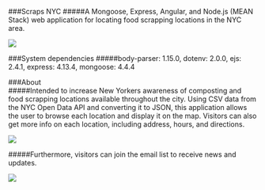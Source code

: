 ###Scraps NYC
#####A Mongoose, Express, Angular, and Node.js (MEAN Stack) web application for locating food scrapping locations in the NYC area.

![](https://media.giphy.com/media/QEYkqeoc7iQo/giphy.gif)

###System dependencies
#####body-parser: 1.15.0, dotenv: 2.0.0, ejs: 2.4.1, express: 4.13.4, mongoose: 4.4.4


###About   
#####Intended to increase New Yorkers awareness of composting and food scrapping locations available throughout the city. Using CSV data from the NYC Open Data API and converting it to JSON, this application allows the user to browse each location and display it on the map. Visitors can also get more info on each location, including address, hours, and directions.

![](https://media.giphy.com/media/f5H8YWjitXvNK/giphy.gif)


#####Furthermore, visitors can join the email list to receive news and updates.

![](https://media.giphy.com/media/ctNEOCMlOq2lO/giphy.gif)
